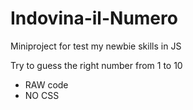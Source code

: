 # Indovina-il-Numero
Miniproject for test my newbie skills in JS

Try to guess the right number from 1 to 10
- RAW code 
- NO CSS
